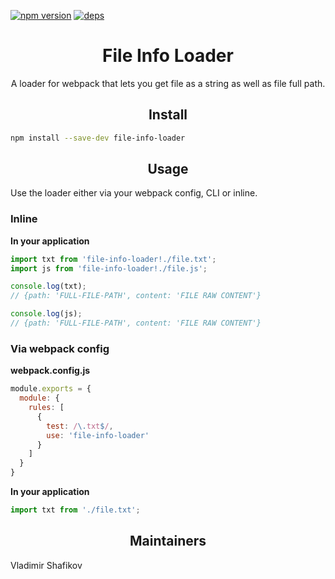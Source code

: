 [![npm version](https://badge.fury.io/js/file-info-loader.svg)](https://badge.fury.io/js/file-info-loader)
[![deps](https://david-dm.org/kersh/file-info-loader.svg)](https://david-dm.org/kersh/file-info-loader)

<div align="center">
  <h1>File Info Loader</h1>
  <p>A loader for webpack that lets you get file as a string as well as file full path.</p>
</div>

<h2 align="center">Install</h2>

```bash
npm install --save-dev file-info-loader
```

<h2 align="center">Usage</h2>

Use the loader either via your webpack config, CLI or inline.

### Inline

**In your application**
```js
import txt from 'file-info-loader!./file.txt';
import js from 'file-info-loader!./file.js';

console.log(txt);
// {path: 'FULL-FILE-PATH', content: 'FILE RAW CONTENT'}

console.log(js);
// {path: 'FULL-FILE-PATH', content: 'FILE RAW CONTENT'}
```

### Via webpack config

**webpack.config.js**
```js
module.exports = {
  module: {
    rules: [
      {
        test: /\.txt$/,
        use: 'file-info-loader'
      }
    ]
  }
}
```

**In your application**
```js
import txt from './file.txt';
```

<h2 align="center">Maintainers</h2>

Vladimir Shafikov
